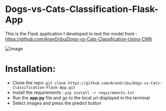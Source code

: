 # Dogs-vs-Cats-Classification-Flask-App
This is the Flask application I developed to test the model from :  https://github.com/AranOribu/Dogs-vs-Cats-Classification-Using-CNN

![image](https://user-images.githubusercontent.com/64967048/231876155-c4b24f9f-3861-47f3-8e0f-f11d46d9e78d.png)

# Installation: 
- Clone the repo: ```git clone https://github.com/AranOribu/Dogs-vs-Cats-Classification-Flask-App.git```
- Install the requirements : ```pip install -r requirements.txt```
- Run the **app.py** file and go to the local url displayed in the terminal
- Select images and press the predict button
